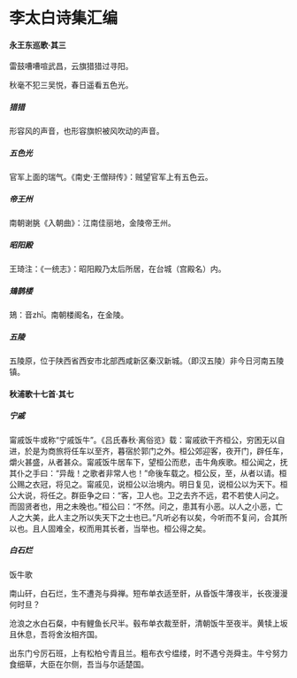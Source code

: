 # 李太白诗集汇编

#### 永王东巡歌·其三

雷鼓嘈嘈喧武昌，云旗猎猎过寻阳。

秋毫不犯三吴悦，春日遥看五色光。

##### 猎猎

形容风的声音，也形容旗帜被风吹动的声音。

##### 五色光

官军上面的瑞气。《南史·王僧辩传》：贼望官军上有五色云。

##### 帝王州

南朝谢脁《入朝曲》：江南佳丽地，金陵帝王州。

##### 昭阳殿

王琦注：《一统志》：昭阳殿乃太后所居，在台城（宫殿名）内。

##### 鳷鹊楼

鳷：音zhī。南朝楼阁名，在金陵。

##### 五陵

五陵原，位于陕西省西安市北部西咸新区秦汉新城。（即汉五陵）非今日河南五陵镇。

#### 秋浦歌十七首·其七

##### 宁戚

甯戚饭牛或称“宁戚饭牛”。《吕氏春秋·离俗览》载：甯戚欲干齐桓公，穷困无以自进，於是为商旅将任车以至齐，暮宿於郭门之外。桓公郊迎客，夜开门，辟任车，爝火甚盛，从者甚众。甯戚饭牛居车下，望桓公而悲，击牛角疾歌。桓公闻之，抚其仆之手曰：“异哉！之歌者非常人也！”命後车载之。桓公反，至，从者以请。桓公赐之衣冠，将见之。甯戚见，说桓公以治境内。明日复见，说桓公以为天下。桓公大说，将任之。群臣争之曰：“客，卫人也。卫之去齐不远，君不若使人问之。而固贤者也，用之未晚也。”桓公曰：“不然。问之，患其有小恶。以人之小恶，亡人之大美，此人主之所以失天下之士也已。”凡听必有以矣，今听而不复问，合其所以也。且人固难全，权而用其长者，当举也。桓公得之矣。

##### 白石烂

饭牛歌

南山矸，白石烂，生不遭尧与舜禅。短布单衣适至骭，从昏饭牛薄夜半，长夜漫漫何时旦？

沧浪之水白石粲，中有鲤鱼长尺半。毂布单衣裁至骭，清朝饭牛至夜半。黄犊上坂且休息，吾将舍汝相齐国。

出东门兮厉石班，上有松柏兮青且兰。粗布衣兮缊缕，时不遇兮尧舜主。牛兮努力食细草，大臣在尔侧，吾当与尔适楚国。
